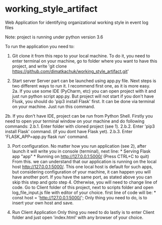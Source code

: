 # working_style_artifact
Web Application for identifying organizational working style in event log files

Note: project is running under python version 3.6

To run the application you need to:
1. Git clone it from this repo to your local machine.
  To do it, you need to enter terminal on your machine, go to folder where you want to have this project,
  and write 'git clone https://github.com/dimatkachuk/working_style_artifact.git'

2. Start server
Server part can be launched using app.py file.
Next steps is two different ways to run it. I recommend first one, as it is more easy.
2a. If you use some IDE (PyCharm, etc) you can open project with it and just run python script app.py.
    But project will not start if you don't have Flusk, you should do 'pip3 install Flask' first. It can
    be done via terminal on your machine. Just run this command.

2b. If you don't have IDE, project can be run from Python Shell.
    Firstly you need to open your terminal window on your machine and do following commands:
    2.b.1. Enter folder with cloned project (see 1).
    2.b.2. Enter 'pip3 install Flask' command. (if you dont have Flask yet).
    2.b.3. Enter 'FLASK_APP=app.py flask run' command.

3. Port configuration.
   No matter how you run application (see 2), after launch it will write you in console (terminal), next line:
        * Serving Flask app "app"
        * Running on http://127.0.0.1:5000/ (Press CTRL+C to quit)
   From this. we can understand that our application is running on the local host http://127.0.0.1:5000/.
   This one local host is default for such apps, but considering configuration of your machine, it can happen
   you will have another port.
   If you have the same port, as stated above you can skip this step and goto step 4.
   Otherwise, you will need to change line of code.
   Go to Client folder of this project, next to scripts folder and open log_file_input.js file with editor of
   your choice. first line of code will be:
        * const host = 'http://127.0.0.1:5000/';
   Only thing you need to do, is to insert your own host and save.

4. Run Client Application
   Only thing you need to do lastly is to enter Client folder and just open 'index.html' with any browser of your choice.
